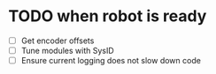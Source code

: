 # TODO when robot is ready

- [ ] Get encoder offsets
- [ ] Tune modules with SysID
- [ ] Ensure current logging does not slow down code
